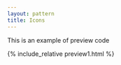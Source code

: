 ```yaml
---
layout: pattern
title: Icons
---
```

This is an example of preview code

{% include_relative preview1.html %}